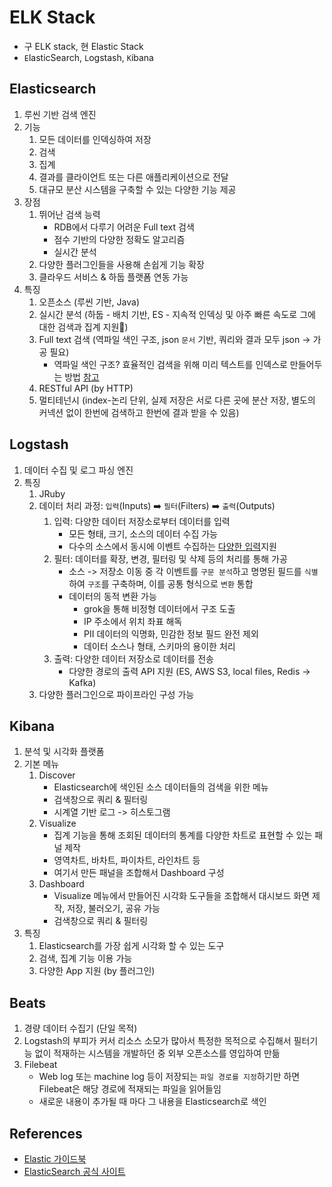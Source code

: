 # ELK Stack
- 구 ELK stack, 현 Elastic Stack
- `E`lasticSearch, `L`ogstash, `K`ibana


## Elasticsearch
1. 루씬 기반 검색 엔진
2. 기능
    1. 모든 데이터를 인덱싱하여 저장
    2. 검색
    3. 집계
    4. 결과를 클라이언트 또는 다른 애플리케이션으로 전달
    5. 대규모 분산 시스템을 구축할 수 있는 다양한 기능 제공
3. 장점
    1. 뛰어난 검색 능력
       * RDB에서 다루기 어려운 Full text 검색
       * 점수 기반의 다양한 정확도 알고리즘
       * 실시간 분석
    2. 다양한 플러그인들을 사용해 손쉽게 기능 확장
    3. 클라우드 서비스 & 하둡 플랫폼 연동 가능
4. 특징
    1. 오픈소스 (루씬 기반, Java)
    2. 실시간 분석 (하둡 - 배치 기반, ES - 지속적 인덱싱 및 아주 빠른 속도로 그에 대한 검색과 집계 지원)
    3. Full text 검색 (역파일 색인 구조, json `문서` 기반, 쿼리와 결과 모두 json -> 가공 필요)
        * 역파일 색인 구조? 효율적인 검색을 위해 미리 텍스트를 인덱스로 만들어두는 방법 [참고](https://blog.lael.be/post/3056) 
    4. RESTful API (by HTTP)
    5. 멀티테넌시 (index-논리 단위, 실제 저장은 서로 다른 곳에 분산 저장, 별도의 커넥션 없이 한번에 검색하고 한번에 결과 받을 수 있음)


## Logstash
1. 데이터 수집 및 로그 파싱 엔진
2. 특징
    1. JRuby
    2. 데이터 처리 과정: `입력`(Inputs)  ➡️  `필터`(Filters)  ➡️  `출력`(Outputs)
       1. 입력: 다양한 데이터 저장소로부터 데이터를 입력
          * 모든 형태, 크기, 소스의 데이터 수집 가능
          * 다수의 소스에서 동시에 이벤트 수집하는 [다양한 입력](https://www.elastic.co/guide/en/logstash/current/input-plugins.html)지원 
       2. 필터: 데이터를 확장, 변경, 필터링 및 삭제 등의 처리를 통해 가공
          * 소스 -> 저장소 이동 중 각 이벤트를 `구문 분석`하고 명명된 필드를 `식별`하여 `구조`를 구축하며, 이를 공통 형식으로 `변환` 통합
          * 데이터의 동적 변환 가능
              - grok을 통해 비정형 데이터에서 구조 도출
              - IP 주소에서 위치 좌표 해독
              - PII 데이터의 익명화, 민감한 정보 필드 완전 제외
              - 데이터 소스나 형태, 스키마의 용이한 처리
       3. 출력: 다양한 데이터 저장소로 데이터를 전송
          * 다양한 경로의 출력 API 지원 (ES, AWS S3, local files, Redis -> Kafka)
    3. 다양한 플러그인으로 파이프라인 구성 가능


## Kibana
1. 분석 및 시각화 플랫폼
2. 기본 메뉴
    1. Discover
        * Elasticsearch에 색인된 소스 데이터들의 검색을 위한 메뉴
        * 검색창으로 쿼리 & 필터링
        * 시계열 기반 로그 -> 히스토그램
    2. Visualize
        * 집계 기능을 통해 조회된 데이터의 통계를 다양한 차트로 표현할 수 있는 패널 제작
        * 영역차트, 바차트, 파이차트, 라인차트 등
        * 여기서 만든 패널을 조합해서 Dashboard 구성 
    3. Dashboard
        * Visualize 메뉴에서 만들어진 시각화 도구들을 조합해서 대시보드 화면 제작, 저장, 불러오기, 공유 가능
        * 검색창으로 쿼리 & 필터링
3. 특징
    1. Elasticsearch를 가장 쉽게 시각화 할 수 있는 도구
    2. 검색, 집계 기능 이용 가능
    3. 다양한 App 지원 (by 플러그인)


## Beats
1. 경량 데이터 수집기 (단일 목적)
2. Logstash의 부피가 커서 리소스 소모가 많아서 특정한 목적으로 수집해서 필터기능 없이 적재하는 시스템을 개발하던 중 외부 오픈소스를 영입하여 만듦
3. Filebeat
    * Web log 또는 machine log 등이 저장되는 `파일 경로를 지정`하기만 하면 Filebeat은 해당 경로에 적재되는 파일을 읽어들임
    * 새로운 내용이 추가될 때 마다 그 내용을 Elasticsearch로 색인

## References
- [Elastic 가이드북](https://esbook.kimjmin.net/)
- [ElasticSearch 공식 사이트](https://www.elastic.co/)